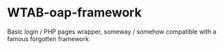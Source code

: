 # WTAB-oap-framework
Basic login / PHP pages wrapper, someway / somehow compatible with a famous forgotten framework
